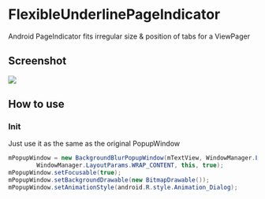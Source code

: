 # FlexibleUnderlinePageIndicator
Android PageIndicator fits irregular size & position of tabs for a ViewPager

## Screenshot
![](https://github.com/BakerJQ/FlexibleUnderlinePageIndicator/blob/master/Screenshots/show.gif)

## How to use
### Init
Just use it as the same as the original PopupWindow
```java
mPopupWindow = new BackgroundBlurPopupWindow(mTextView, WindowManager.LayoutParams.WRAP_CONTENT,
        WindowManager.LayoutParams.WRAP_CONTENT, this, true);
mPopupWindow.setFocusable(true);
mPopupWindow.setBackgroundDrawable(new BitmapDrawable());
mPopupWindow.setAnimationStyle(android.R.style.Animation_Dialog);

